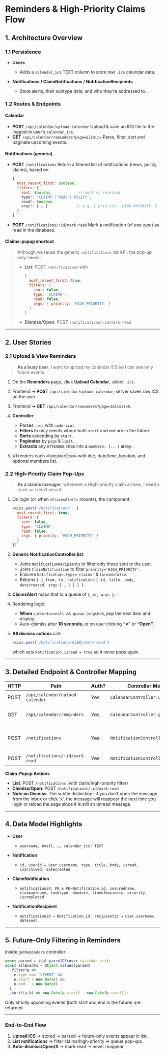 # Reminders & High-Priority Claims Flow

## 1. Architecture Overview

### 1.1 Persistence

* **Users**

  * Adds a `calendar_ics` TEXT column to store raw `.ics` calendar data.
* **Notifications / ClaimNotifications / NotificationRecipients**

  * Store alerts, their subtype data, and who they’re addressed to.

### 1.2 Routes & Endpoints

#### Calendar

* **POST** `/api/calendar/upload-calendar`
  Upload & save an ICS file to the logged-in user’s `calendar_ics`.
* **GET** `/api/calendar/reminders?page=&limit=`
  Parse, filter, sort and paginate upcoming events.

#### Notifications (generic)

* **POST** `/notifications`
  Return a filtered list of notifications (news, policy, claims), based on:

  ```js
  {
    most_recent_first: Boolean,
    filters: {
      sent: Boolean,            // sent vs received
      type?: 'CLAIMS'|'NEWS'|'POLICY',
      read?: Boolean,
      args?: { … }             // e.g. { priority: 'HIGH_PRIORITY' }
    }
  }
  ```
* **POST** `/notifications/:id/mark-read`
  Mark a notification (of any type) as read in the database.

#### Claims-popup shortcut

> Although we reuse the generic `/notifications` list API, the pop-up only needs:
>
> * **List**: POST `/notifications` with
>
>   ```js
>   {
>     most_recent_first: true,
>     filters: {
>       sent: false,
>       type: 'CLAIMS',
>       read: false,
>       args: { priority: 'HIGH_PRIORITY' }
>     }
>   }
>   ```
> * **Dismiss/Open**: POST `/notifications/:id/mark-read`

---

## 2. User Stories

### 2.1 Upload & View Reminders

> **As a busy user**, I want to upload my calendar ICS so I can see only future events.

1. On the **Reminders** page, click **Upload Calendar**, select `.ics`.
2. Frontend ➔ **POST** `/api/calendar/upload-calendar`; server saves raw ICS on the user.
3. Frontend ➔ **GET** `/api/calendar/reminders?page=1&limit=5`.
4. **Controller**:

   * Parses `.ics` with `node-ical`.
   * **Filters** to only events where both `start` and `end` are in the future.
   * **Sorts** ascending by `start`.
   * **Paginates** by `page` & `limit`.
   * **Extracts** any `ATTENDEE` lines into a `members: [...]` array.
5. **UI** renders each `<ReminderItem>` with title, date/time, location, and optional members list.

### 2.2 High-Priority Claim Pop-Ups

> **As a claims manager**, whenever a High-priority claim arrives, I need a toast so I don’t miss it.

1. On login (or when `<ClaimsAlert>` mounts), the component:

   ```js
   axios.post('/notifications', {
     most_recent_first: true,
     filters: {
       sent: false,
       type: 'CLAIMS',
       read: false,
       args: { priority: 'HIGH_PRIORITY' }
     }
   })
   ```
2. **Generic NotificationController.list**:

   * Joins `NotificationRecipients` to filter only those sent to the user.
   * Joins `ClaimNotification` to filter `priority='HIGH_PRIORITY'`.
   * Ensures `Notification.type='claims'` & `isread=false`.
   * Returns `[ { from, to, notification:{ id, title, body, datecreated, args:{ … } } } ]`.
3. **ClaimsAlert** maps that to a queue of `{ id, args }`.
4. Rendering logic:

   * **When** `current===null && queue.length>0`, pop the next item and display.
   * Auto-dismiss after **10 seconds**, or on user clicking **“×”** or **“Open”**.
5. **All dismiss actions** call:

   ```js
   axios.post(`/notifications/${id}/mark-read`)
   ```

   which sets `Notification.isread = true` so it never pops again.

---

## 3. Detailed Endpoint & Controller Mapping

| HTTP | Path                            | Auth? | Controller Method                 | Purpose                                         |
| ---- | ------------------------------- | ----- | --------------------------------- | ----------------------------------------------- |
| POST | `/api/calendar/upload-calendar` | Yes   | `CalendarController.upload`       | Save raw ICS on `User.calendar_ics`.            |
| GET  | `/api/calendar/reminders`       | Yes   | `CalendarController.getReminders` | Parse & return future events, paginated.        |
| POST | `/notifications`                | Yes   | `NotificationController.list`     | Generic listing with type/read/priority filter. |
| POST | `/notifications/:id/mark-read`  | Yes   | `NotificationController.markRead` | Mark a notification as read.                    |

**Claim-Popup Actions**

* **List**: POST `/notifications` (with claim/high-priority filter)
* **Dismiss/Open**: POST `/notifications/:id/mark-read`
* **Note on Dismiss**: The subtle distinction- if you don't open the message from the inbox or click 'x', the message will reappear the next time you login or reload the page since it is still an unread message.

---

## 4. Data Model Highlights

* **User**

  * `username, email, …, calendar_ics: TEXT`
* **Notification**

  * `id, userid → User.username, type, title, body, isread, isarchived, datecreated`
* **ClaimNotification**

  * `notificationid: PK & FK→Notification.id, insuredname, claimantname, tasktype, duedate, lineofbusiness, priority, iscompleted`
* **NotificationRecipient**

  * `notificationid → Notification.id, recipientid → User.username, datesent`

---

## 5. Future-Only Filtering in Reminders

Inside `getReminders` controller:

```js
const parsed = ical.parseICS(user.calendar_ics);
const allEvents = Object.values(parsed)
  .filter(e =>
    e.type === 'VEVENT' &&
    e.start > new Date() &&
    e.end   > new Date()
  )
  .sort((a,b) => new Date(a.start) - new Date(b.start));
```

Only strictly upcoming events (both start and end in the future) are returned.

---

### End-to-End Flow

1. **Upload ICS** → stored → parsed → future-only events appear in list.
2. **List notifications** → filter claims/high-priority → queue pop-ups.
3. **Auto-dismiss/Open/X** → mark-read → never reappear.

